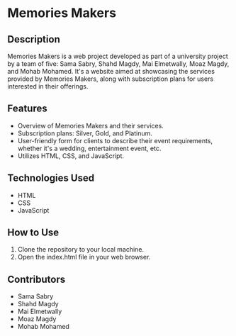 
# Memories Makers
## Description
Memories Makers is a web project developed as part of a university project by a team of five: Sama Sabry, Shahd Magdy, Mai Elmetwally, Moaz Magdy, and Mohab Mohamed. It's a website aimed at showcasing the services provided by Memories Makers, along with subscription plans for users interested in their offerings.


## Features

- Overview of Memories Makers and their services.
- Subscription plans: Silver, Gold, and Platinum.
- User-friendly form for clients to describe their event  requirements, whether it's a wedding, entertainment event, etc.
- Utilizes HTML, CSS, and JavaScript.


## Technologies Used
-  HTML
- CSS
- JavaScript
## How to Use
1. Clone the repository to your local machine.
2. Open the index.html file in your web browser.
## Contributors
- Sama Sabry
- Shahd Magdy
- Mai Elmetwally
- Moaz Magdy
- Mohab Mohamed